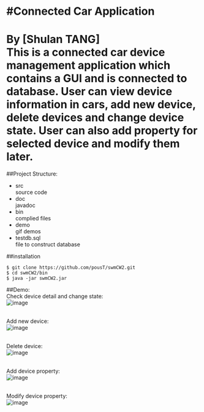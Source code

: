 #Connected Car Application
===
By [Shulan TANG]    
This is a connected car device management application which contains a GUI and is connected to database. User can view device information in cars, add new device, delete devices and change device state. User can also add property for selected device and modify them later.
===
##Project Structure:
- src  
source code  
- doc  
javadoc
- bin  
complied files  
- demo  
gif demos  
- testdb.sql  
file to construct database  

##installation
```console
$ git clone https://github.com/pousT/swmCW2.git
$ cd swmCW2/bin
$ java -jar swmCW2.jar
```

##Demo:  
Check device detail and change state:</br>
![image](https://github.com/pousT/swmCW2/blob/master/demo/checkDevice.gif)   

</br>Add new device:</br>
![image](https://github.com/pousT/swmCW2/blob/master/demo/addDevice.gif)   

</br>Delete device:</br>
![image](https://github.com/pousT/swmCW2/blob/master/demo/deleteDevice.gif)   

</br>Add device property:</br>
![image](https://github.com/pousT/swmCW2/blob/master/demo/addProperty.gif)   

</br>Modify device property:</br>
![image](https://github.com/pousT/swmCW2/blob/master/demo/updateProperty.gif)   




